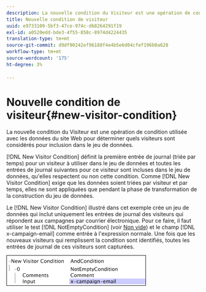 ```yaml
---
description: La nouvelle condition du Visiteur est une opération de condition utilisée avec les données du site Web pour déterminer quels visiteurs sont considérés pour inclusion dans le jeu de données.
title: Nouvelle condition de visiteur
uuid: e9733109-5bf3-47ce-974c-d68264291f19
exl-id: a0520edd-bde3-4f55-858c-8974d4224435
translation-type: tm+mt
source-git-commit: d9df90242ef96188f4e4b5e6d04cfef196b0a628
workflow-type: tm+mt
source-wordcount: '175'
ht-degree: 3%

---
```


# Nouvelle condition de visiteur{#new-visitor-condition}

La nouvelle condition du Visiteur est une opération de condition utilisée avec les données du site Web pour déterminer quels visiteurs sont considérés pour inclusion dans le jeu de données.

[!DNL New Visitor Condition] définit la première entrée de journal (triée par temps) pour un visiteur à utiliser dans le jeu de données et toutes les entrées de journal suivantes pour ce visiteur sont incluses dans le jeu de données, qu&#39;elles respectent ou non cette condition. Comme [!DNL New Visitor Condition] exige que les données soient triées par visiteur et par temps, elles ne sont appliquées que pendant la phase de transformation de la construction du jeu de données.

Le [!DNL New Visitor Condition] illustré dans cet exemple crée un jeu de données qui inclut uniquement les entrées de journal des visiteurs qui répondent aux campagnes par courrier électronique. Pour ce faire, il faut utiliser le test [!DNL NotEmptyCondition] (voir [Non vide](../../../../home/c-dataset-const-proc/c-conditions/c-test-ops/c-test-op-con.md#section-1decb9d887894073a1b6b3d985729ac8)) et le champ [!DNL x-campaign-email] comme entrée à l&#39;expression normale. Une fois que les nouveaux visiteurs qui remplissent la condition sont identifiés, toutes les entrées de journal de ces visiteurs sont capturées.

![](assets/cfg_Transformation_NewVisitorCondition.png)
